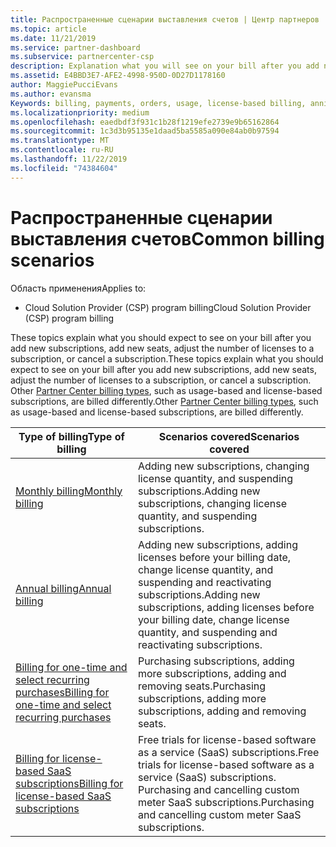 ```yaml
---
title: Распространенные сценарии выставления счетов | Центр партнеров
ms.topic: article
ms.date: 11/21/2019
ms.service: partner-dashboard
ms.subservice: partnercenter-csp
description: Explanation what you will see on your bill after you add new subscriptions, adjust the number of licenses in a subscription, or cancel a subscription. На подписках на основе использования и на подписках на основе лицензии это отразится по-разному.
ms.assetid: E4BBD3E7-AFE2-4998-950D-0D27D1178160
author: MaggiePucciEvans
ms.author: evansma
Keywords: billing, payments, orders, usage, license-based billing, anniversary date, term, cancellation, renewal, price formula,reconciliation file, recon file
ms.localizationpriority: medium
ms.openlocfilehash: eaedbdf3f931c1b28f1219efe2739e9b65162864
ms.sourcegitcommit: 1c3d3b95135e1daad5ba5585a090e84ab0b97594
ms.translationtype: MT
ms.contentlocale: ru-RU
ms.lasthandoff: 11/22/2019
ms.locfileid: "74384604"
---
```

# <a name="common-billing-scenarios"></a><span data-ttu-id="68284-105">Распространенные сценарии выставления счетов</span><span class="sxs-lookup"><span data-stu-id="68284-105">Common billing scenarios</span></span>

<span data-ttu-id="68284-106">Область применения</span><span class="sxs-lookup"><span data-stu-id="68284-106">Applies to:</span></span>

- <span data-ttu-id="68284-107">Cloud Solution Provider (CSP) program billing</span><span class="sxs-lookup"><span data-stu-id="68284-107">Cloud Solution Provider (CSP) program billing</span></span>

<span data-ttu-id="68284-108">These topics explain what you should expect to see on your bill after you add new subscriptions, add new seats, adjust the number of licenses to a subscription, or cancel a subscription.</span><span class="sxs-lookup"><span data-stu-id="68284-108">These topics explain what you should expect to see on your bill after you add new subscriptions, add new seats, adjust the number of licenses to a subscription, or cancel a subscription.</span></span> <span data-ttu-id="68284-109">Other [Partner Center billing types](billing-different-types.md), such as usage-based and license-based subscriptions, are billed differently.</span><span class="sxs-lookup"><span data-stu-id="68284-109">Other [Partner Center billing types](billing-different-types.md), such as usage-based and license-based subscriptions, are billed differently.</span></span>

| <span data-ttu-id="68284-110">Type of billing</span><span class="sxs-lookup"><span data-stu-id="68284-110">Type of billing</span></span> | <span data-ttu-id="68284-111">Scenarios covered</span><span class="sxs-lookup"><span data-stu-id="68284-111">Scenarios covered</span></span> |
| --------------- | ----------------- |
| [<span data-ttu-id="68284-112">Monthly billing</span><span class="sxs-lookup"><span data-stu-id="68284-112">Monthly billing</span></span>](common-billing-scenarios-monthly.md) | <span data-ttu-id="68284-113">Adding new subscriptions, changing license quantity, and suspending subscriptions.</span><span class="sxs-lookup"><span data-stu-id="68284-113">Adding new subscriptions, changing license quantity, and suspending subscriptions.</span></span> |
| [<span data-ttu-id="68284-114">Annual billing</span><span class="sxs-lookup"><span data-stu-id="68284-114">Annual billing</span></span>](common-billing-scenarios-annual.md) | <span data-ttu-id="68284-115">Adding new subscriptions, adding licenses before your billing date, change license quantity, and suspending and reactivating subscriptions.</span><span class="sxs-lookup"><span data-stu-id="68284-115">Adding new subscriptions, adding licenses before your billing date, change license quantity, and suspending and reactivating subscriptions.</span></span> |
| [<span data-ttu-id="68284-116">Billing for one-time and select recurring purchases</span><span class="sxs-lookup"><span data-stu-id="68284-116">Billing for one-time and select recurring purchases</span></span>](common-billing-scenarios-onetime-recurring.md) | <span data-ttu-id="68284-117">Purchasing subscriptions, adding more subscriptions, adding and removing seats.</span><span class="sxs-lookup"><span data-stu-id="68284-117">Purchasing subscriptions, adding more subscriptions, adding and removing seats.</span></span> |
| [<span data-ttu-id="68284-118">Billing for license-based SaaS subscriptions</span><span class="sxs-lookup"><span data-stu-id="68284-118">Billing for license-based SaaS subscriptions</span></span>](common-billing-scenarios-saas.md) | <span data-ttu-id="68284-119">Free trials for license-based software as a service (SaaS) subscriptions.</span><span class="sxs-lookup"><span data-stu-id="68284-119">Free trials for license-based software as a service (SaaS) subscriptions.</span></span> <span data-ttu-id="68284-120">Purchasing and cancelling custom meter SaaS subscriptions.</span><span class="sxs-lookup"><span data-stu-id="68284-120">Purchasing and cancelling custom meter SaaS subscriptions.</span></span> |
